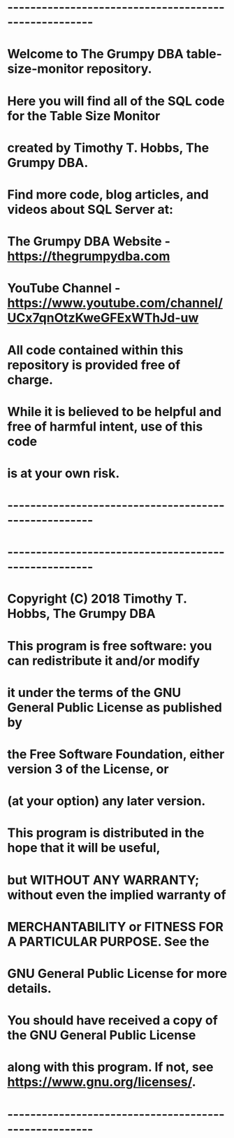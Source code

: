 # 
# -----------------------------------------------------
# Welcome to The Grumpy DBA table-size-monitor repository.
#
# Here you will find all of the SQL code for the Table Size Monitor 
# created by Timothy T. Hobbs, The Grumpy DBA.
# 
# Find more code, blog articles, and videos about SQL Server at:
#   The Grumpy DBA Website - https://thegrumpydba.com
#   YouTube Channel - https://www.youtube.com/channel/UCx7qnOtzKweGFExWThJd-uw
#
# All code contained within this repository is provided free of charge.
#   
# While it is believed to be helpful and free of harmful intent, use of this code 
# is at your own risk.  
# -----------------------------------------------------

# -----------------------------------------------------
# Copyright (C) 2018  Timothy T. Hobbs, The Grumpy DBA

# This program is free software: you can redistribute it and/or modify
# it under the terms of the GNU General Public License as published by
# the Free Software Foundation, either version 3 of the License, or
# (at your option) any later version.

# This program is distributed in the hope that it will be useful,
# but WITHOUT ANY WARRANTY; without even the implied warranty of
# MERCHANTABILITY or FITNESS FOR A PARTICULAR PURPOSE.  See the
# GNU General Public License for more details.

# You should have received a copy of the GNU General Public License
# along with this program.  If not, see <https://www.gnu.org/licenses/>.
# -----------------------------------------------------
